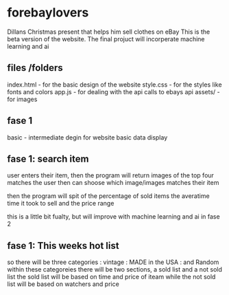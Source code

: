 # forebaylovers
Dillans Christmas present that helps him sell clothes on eBay
This is the beta version of the website. The final projuct will incorperate machine learning and ai
## files /folders
index.html - for the basic design of the website 
style.css - for the styles like fonts and colors 
app.js - for dealing with the api calls to ebays api
assets/ - for images 

## fase 1
basic - intermediate degin for website 
basic data display 

## fase 1: search item
user enters their item,
then the program will return images of the top four matches 
the user then can shoose which image/images matches their item

then the program will spit of the percentage of sold items 
the averatime time it took to sell
and the price range

this is a little bit fualty, but will improve with machine learning and ai in fase 2

## fase 1: This weeks hot list 

so there will be three categories 
: vintage : MADE in the USA : and Random 
within these categoreies there will be two sections, 
a sold list and a not sold list 
the sold list will be based on time and price of iteam
while the not sold list will be based on watchers and price 

